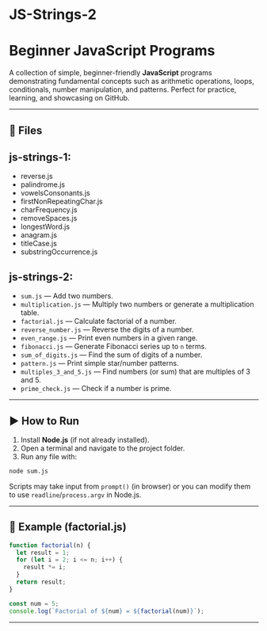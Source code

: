 # JS-Strings-2

# Beginner JavaScript Programs

A collection of simple, beginner-friendly **JavaScript** programs demonstrating fundamental concepts such as arithmetic operations, loops, conditionals, number manipulation, and patterns. Perfect for practice, learning, and showcasing on GitHub.

---

## 📂 Files 

## js-strings-1:

* reverse.js
* palindrome.js
* vowelsConsonants.js
* firstNonRepeatingChar.js
* charFrequency.js
* removeSpaces.js
* longestWord.js
* anagram.js
* titleCase.js
* substringOccurrence.js

## js-strings-2:
* `sum.js` — Add two numbers.
* `multiplication.js` — Multiply two numbers or generate a multiplication table.
* `factorial.js` — Calculate factorial of a number.
* `reverse_number.js` — Reverse the digits of a number.
* `even_range.js` — Print even numbers in a given range.
* `fibonacci.js` — Generate Fibonacci series up to `n` terms.
* `sum_of_digits.js` — Find the sum of digits of a number.
* `pattern.js` — Print simple star/number patterns.
* `multiples_3_and_5.js` — Find numbers (or sum) that are multiples of 3 and 5.
* `prime_check.js` — Check if a number is prime.

 

---

## ▶️ How to Run

1. Install **Node.js** (if not already installed).
2. Open a terminal and navigate to the project folder.
3. Run any file with:

```bash
node sum.js
```

Scripts may take input from `prompt()` (in browser) or you can modify them to use `readline`/`process.argv` in Node.js.

---

## 📖 Example (factorial.js)

```javascript
function factorial(n) {
  let result = 1;
  for (let i = 2; i <= n; i++) {
    result *= i;
  }
  return result;
}

const num = 5;
console.log(`Factorial of ${num} = ${factorial(num)}`);
```

---

 
 
